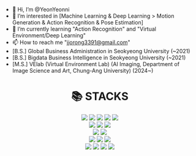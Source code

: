 - 👋 Hi, I’m @YeonYeonni
- 👀 I’m interested in [Machine Learning & Deep Learning > Motion Generation & Action Recognition & Pose Estimation]
- 🌱 I’m currently learning "Action Recognition" and "Virtual Environment/Deep Learning"
- 📫 How to reach me "jjorong3391@gmail.com"
- [B.S.] Global Business Administration in Seokyeong University (~2021)
- [B.S.] Bigdata Business Intelligence in Seokyeong University (~2021)
- [M.S.] VElab (Virtual Environment Lab) (AI Imaging, Department of Image Science and Art, Chung-Ang University) (2024~)

<!---
YeonYeonni/YeonYeonni is a ✨ special ✨ repository because its `README.md` (this file) appears on your GitHub profile.
You can click the Preview link to take a look at your changes.
--->

<div align=center><h1>📚 STACKS</h1></div>

<div align=center> 
  <img src="https://img.shields.io/badge/python-3776AB?style=for-the-badge&logo=python&logoColor=white">
  <img src="https://img.shields.io/badge/c++-00599C?style=for-the-badge&logo=c%2B%2B&logoColor=white">
  <img src="https://img.shields.io/badge/R-276DC3?style=for-the-badge&logo=R&logoColor=white">
  <img src="https://img.shields.io/badge/dart-0175C2?style=for-the-badge&logo=dart&logoColor=white">
  <img src="https://img.shields.io/badge/java-007396?style=for-the-badge&logo=java&logoColor=white"> 

  <br>
  <img src="https://img.shields.io/badge/pytorch-EE4C2C?style=for-the-badge&logo=pytorch&logoColor=white">
  <img src="https://img.shields.io/badge/tensorflow-EE4C2C?style=for-the-badge&logo=tensorflow&logoColor=white">
  <img src="https://img.shields.io/badge/scikit learn-F7931E?style=for-the-badge&logo=scikit learn&logoColor=white">

  <br>
  <img src="https://img.shields.io/badge/nity-FFFFFF?style=for-the-badge&logo=unity&logoColor=white">
  <img src="https://img.shields.io/badge/blender-E87D0D?style=for-the-badge&logo=blender&logoColor=white">

  <br>
  <img src="https://img.shields.io/badge/opengl-5586A4?style=for-the-badge&logo=opengl&logoColor=white">
  <img src="https://img.shields.io/badge/opencv-5C3EE8?style=for-the-badge&logo=opencv&logoColor=white"> 
  <img src="https://img.shields.io/badge/Selenium-43B02A?style=for-the-badge&logo=Selenium&logoColor=white">
  
  <br>
  <img src="https://img.shields.io/badge/oracle-F80000?style=for-the-badge&logo=oracle&logoColor=white">
  <img src="https://img.shields.io/badge/mysql-4479A1?style=for-the-badge&logo=mysql&logoColor=white"> 
  <img src="https://img.shields.io/badge/github-181717?style=for-the-badge&logo=github&logoColor=white">
  <img src="https://img.shields.io/badge/git-F05032?style=for-the-badge&logo=git&logoColor=white">
  
</div>
